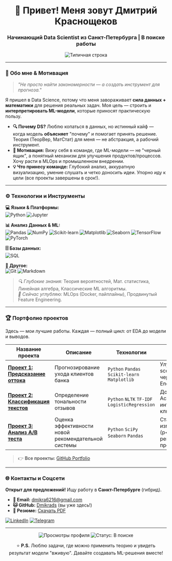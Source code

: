<h1 align="center">👋 Привет! Меня зовут Дмитрий Краснощеков</h1>
<h3 align="center">Начинающий Data Scientist из Санкт-Петербурга | В поиске работы </h3>

<p align="center">
  <img src="https://readme-typing-svg.demolab.com?font=Fira+Code&size=22&duration=3000&pause=1000&color=22D3F7&center=true&vCenter=true&width=500&lines=DS+%7C+ML+Enthusiast+%7C+Theory+Lover;Turning+Data+into+Decisions+%F0%9F%93%8A;Open+for+Collaboration+%F0%9F%91%8B" alt="Типичная строка" />
</p>

---

### 🧠 **Обо мне & Мотивация**
> *"Не просто найти закономерности — а создать инструмент для прогноза."* 

Я пришел в Data Science, потому что меня завораживает **сила данных + математики** для решения реальных задач. Моя цель — строить и **интерпретировать ML-модели**, которые приносят практическую пользу. 

*   **🔍 Почему DS?** Люблю копаться в данных, но истинный кайф — когда модель **объясняет** "почему" и помогает принять решение. Теория (ТеорВер, МатСтат) для меня — не абстракция, а рабочий инструмент.
*   **🚀 Мотивация:** Вижу себя в команде, где ML-модели — не "черный ящик", а понятный механизм для улучшения продуктов/процессов. Хочу расти в MLOps и промышленном внедрении.
*   **💡 Что принесу команде:** Глубокий анализ, аккуратную визуализацию, умение слушать и четко доносить идеи. Упорно иду к цели (все проекты завершены в срок!).

---

### ⚙️ **Технологии и Инструменты**
**💻 Языки & Платформы:**  
![Python](https://img.shields.io/badge/-Python-%233776AB?logo=python&logoColor=white)
![Jupyter](https://img.shields.io/badge/-Jupyter-%23F37626?logo=jupyter&logoColor=white)

**📊 Анализ Данных & ML:**  
![Pandas](https://img.shields.io/badge/-Pandas-%23150458?logo=pandas&logoColor=white)
![NumPy](https://img.shields.io/badge/-NumPy-%23013243?logo=numpy&logoColor=white)
![Scikit-learn](https://img.shields.io/badge/-Scikit--Learn-%23F7931E?logo=scikitlearn&logoColor=white)
![Matplotlib](https://img.shields.io/badge/-Matplotlib-%230055A6?logo=matplotlib&logoColor=white)
![Seaborn](https://img.shields.io/badge/-Seaborn-%2343B7B5)
![TensorFlow](https://img.shields.io/badge/-TensorFlow-%23FF6F00?logo=tensorflow&logoColor=white)
![PyTorch](https://img.shields.io/badge/-PyTorch-%23EE4C2C?logo=pytorch&logoColor=white)

**🗄️ Базы данных:**  
![SQL](https://img.shields.io/badge/-SQL-%23CC2927?logo=postgresql&logoColor=white)

**🧰 Другое:**  
![Git](https://img.shields.io/badge/-Git-%23F05032?logo=git&logoColor=white)
![Markdown](https://img.shields.io/badge/-Markdown-%23000000?logo=markdown&logoColor=white)

> *🔍 Глубокие знания:* Теория вероятностей, Мат. статистика, Линейная алгебра, Классические ML алгоритмы.  
> *🌱 Сейчас углубляю:* MLOps (Docker, пайплайны), Продвинутый Feature Engineering.

---

### 🏆 **Портфолио проектов**
Здесь — мои лучшие работы. Каждая — полный цикл: от EDA до модели и выводов.

| Название проекта | Описание | Технологии | Ключевые результаты |
|------------------|----------|------------|---------------------|
| **[Проект 1: Предсказание оттока](ссылка_на_проект_1)** | Прогнозирование ухода клиентов банка | `Python` `Pandas` `Scikit-learn` `Matplotlib` | Улучшил F1-score на 18% через Feature Engineering |
| **[Проект 2: Классификация текстов](ссылка_на_проект_2)** | Определение тональности отзывов | `Python` `NLTK` `TF-IDF` `LogisticRegression` | Достиг Accuracy=0.87, интерпретировал ключевые слова |
| **[Проект 3: Анализ A/B теста](ссылка_на_проект_3)** | Оценка эффективности новой рекомендательной системы | `Python` `SciPy` `Seaborn` `Pandas` | Стат. значимость изменений (p<0.01), рекомендации продукту |

> 👉 **Все проекты:** [GitHub Portfolio](ссылка_на_список_репозиториев)

---

### 🌐 **Контакты и Соцсети**
**Открыт для предложений!** Ищу работу в **Санкт-Петербурге** (гибрид).

*   **📧 Email:** [dmikra6216@gmail.com](mailto:dmikra6216@gmail.com)
*   **🐱 GitHub:** [Dmikrads](ссылка_на_GitHub) (вы уже здесь!)
*   **📄 Резюме:** [Скачать PDF](ccskrf)

[![LinkedIn](https://img.shields.io/badge/-Connect%20on%20LinkedIn-%230A66C2?logo=linkedin&style=for-the-badge)](ссылка_на_LinkedIn)
[![Telegram](https://img.shields.io/badge/-Write%20on%20Telegram-%2326A5E4?logo=telegram&style=for-the-badge)](https://t.me/dmikra666)

---

<p align="center">
  <img src="https://komarev.com/ghpvc/?username=ваш_ник_на_github&label=Profile+Views&color=22D3F7&style=flat" alt="Просмотры профиля" /> 
  <img src="https://img.shields.io/badge/Status-Open_to_work-%2322D3F7?logo=githubsponsors&logoColor=white" alt="Статус: В поиске" />
</p>

<p align="center">
  ⭐ <b>P.S.</b> Люблю задачи, где можно применить теорию и увидеть результат модели "вживую". Давайте создавать ML-решения вместе!
</p>
